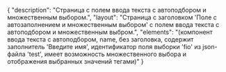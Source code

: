 {
"description": "Страница с полем ввода текста с автоподбором и множественным выбором.",
"layout": "Страница с заголовком 'Поле с автозаполнением и множественным выбором' с полем ввода текста с автоподбором и множественным выбром.",
"elements": "(компонент ввода текста с автоподбором, name, без заголовка, содержит заполнитель 'Введите имя', идентификатор поля выборки 'fio' из json-файла 'test', имеет возможность множественного выбора и отображения выбранных значений тегами)"
}